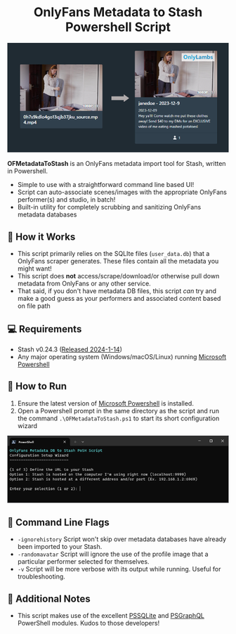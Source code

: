 <h1 align="center">OnlyFans Metadata to Stash Powershell Script</h1>
<p align="center"><img src="/readme_assets/oldtonew.png" ></p>

**OFMetadataToStash** is an OnlyFans metadata import tool for Stash, written in Powershell.

* Simple to use with a straightforward command line based UI!
* Script can auto-associate scenes/images with the appropriate OnlyFans performer(s) and studio, in batch!
* Built-in utility for completely scrubbing and sanitizing OnlyFans metadata databases
  


## 🍦 How it Works
- This script primarily relies on the SQLIte files (`user_data.db`) that a OnlyFans scraper generates. These files contain all the metadata you might want!
- This script does **not** access/scrape/download/or otherwise pull down metadata from OnlyFans or any other service.
- That said, if you don't have metadata DB files, this script _can_ try and make a good guess as your performers and associated content based on file path


## 💻 Requirements
- Stash v0.24.3 ([Released 2024-1-14](https://github.com/stashapp/stash/releases/))
- Any major operating system (Windows/macOS/Linux) running [Microsoft Powershell](https://learn.microsoft.com/en-us/powershell/scripting/install/installing-powershell?view=powershell-7.3)


## 📖 How to Run

1. Ensure the latest version of [Microsoft Powershell](https://learn.microsoft.com/en-us/powershell/scripting/install/installing-powershell?view=powershell-7.3) is installed. 
2. Open a Powershell prompt in the same directory as the script and run the command `.\OFMetadataToStash.ps1` to start its short configuration wizard
<p align="center"><img src="readme_assets/ConfigWizard.png" ></p>

## 🚩 Command Line Flags
- `-ignorehistory` Script won't skip over metadata databases have already been imported to your Stash.
- `-randomavatar` Script will ignore the use of the profile image that a particular performer selected for themselves.
- `-v` Script will be more verbose with its output while running. Useful for troubleshooting.

## 📌 Additional Notes
- This script makes use of the excellent [PSSQLite](https://github.com/RamblingCookieMonster/PSSQLite) and [PSGraphQL](https://www.powershellgallery.com/packages/PSGraphQL/1.6.0) PowerShell modules. Kudos to those developers!
